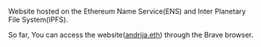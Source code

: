 Website hosted on the Ethereum Name Service(ENS) and Inter Planetary File System(IPFS).

So far, You can access the website([andrija.eth](andrija.eth)) through the Brave browser.